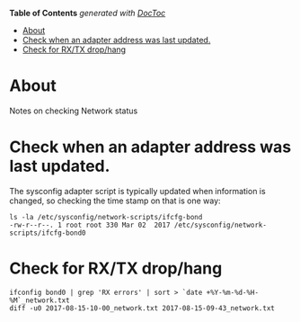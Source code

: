 <!-- START doctoc generated TOC please keep comment here to allow auto update -->
<!-- DON'T EDIT THIS SECTION, INSTEAD RE-RUN doctoc TO UPDATE -->
**Table of Contents**  *generated with [DocToc](https://github.com/thlorenz/doctoc)*

- [About](#about)
- [Check when an adapter address was last updated.](#check-when-an-adapter-address-was-last-updated)
- [Check for RX/TX drop/hang](#check-for-rxtx-drophang)

<!-- END doctoc generated TOC please keep comment here to allow auto update -->

# About

Notes on checking Network status

# Check when an adapter address was last updated.

The sysconfig adapter script is typically updated when information is changed, so checking the time stamp on that is one way:

```
ls -la /etc/sysconfig/network-scripts/ifcfg-bond
-rw-r--r--. 1 root root 330 Mar 02  2017 /etc/sysconfig/network-scripts/ifcfg-bond0
```

# Check for RX/TX drop/hang

```
ifconfig bond0 | grep 'RX errors' | sort > `date +%Y-%m-%d-%H-%M`_network.txt
diff -u0 2017-08-15-10-00_network.txt 2017-08-15-09-43_network.txt
```

